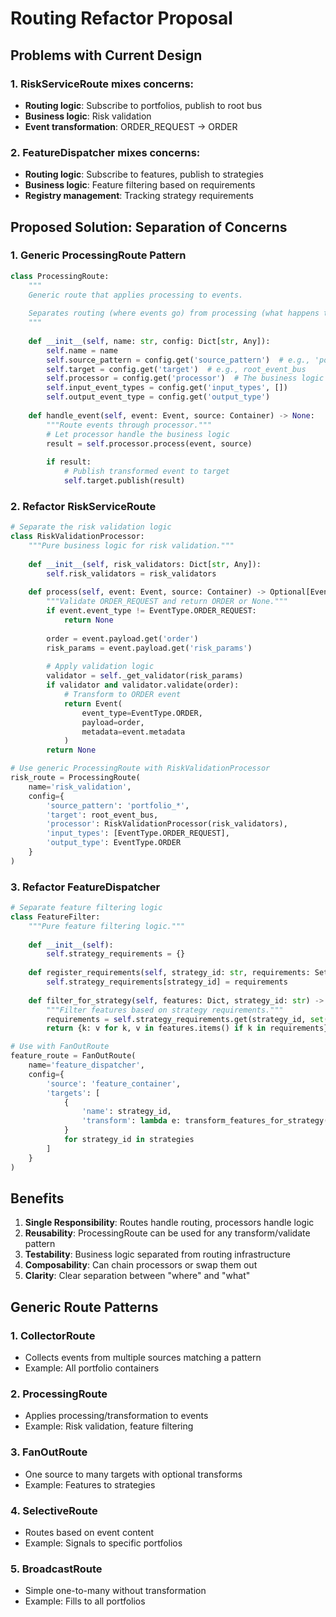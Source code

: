 # Routing Refactor Proposal

## Problems with Current Design

### 1. RiskServiceRoute mixes concerns:
- **Routing logic**: Subscribe to portfolios, publish to root bus
- **Business logic**: Risk validation
- **Event transformation**: ORDER_REQUEST → ORDER

### 2. FeatureDispatcher mixes concerns:
- **Routing logic**: Subscribe to features, publish to strategies  
- **Business logic**: Feature filtering based on requirements
- **Registry management**: Tracking strategy requirements

## Proposed Solution: Separation of Concerns

### 1. Generic ProcessingRoute Pattern

```python
class ProcessingRoute:
    """
    Generic route that applies processing to events.
    
    Separates routing (where events go) from processing (what happens to them).
    """
    
    def __init__(self, name: str, config: Dict[str, Any]):
        self.name = name
        self.source_pattern = config.get('source_pattern')  # e.g., 'portfolio_*'
        self.target = config.get('target')  # e.g., root_event_bus
        self.processor = config.get('processor')  # The business logic component
        self.input_event_types = config.get('input_types', [])
        self.output_event_type = config.get('output_type')
        
    def handle_event(self, event: Event, source: Container) -> None:
        """Route events through processor."""
        # Let processor handle the business logic
        result = self.processor.process(event, source)
        
        if result:
            # Publish transformed event to target
            self.target.publish(result)
```

### 2. Refactor RiskServiceRoute

```python
# Separate the risk validation logic
class RiskValidationProcessor:
    """Pure business logic for risk validation."""
    
    def __init__(self, risk_validators: Dict[str, Any]):
        self.risk_validators = risk_validators
        
    def process(self, event: Event, source: Container) -> Optional[Event]:
        """Validate ORDER_REQUEST and return ORDER or None."""
        if event.event_type != EventType.ORDER_REQUEST:
            return None
            
        order = event.payload.get('order')
        risk_params = event.payload.get('risk_params')
        
        # Apply validation logic
        validator = self._get_validator(risk_params)
        if validator and validator.validate(order):
            # Transform to ORDER event
            return Event(
                event_type=EventType.ORDER,
                payload=order,
                metadata=event.metadata
            )
        return None

# Use generic ProcessingRoute with RiskValidationProcessor
risk_route = ProcessingRoute(
    name='risk_validation',
    config={
        'source_pattern': 'portfolio_*',
        'target': root_event_bus,
        'processor': RiskValidationProcessor(risk_validators),
        'input_types': [EventType.ORDER_REQUEST],
        'output_type': EventType.ORDER
    }
)
```

### 3. Refactor FeatureDispatcher

```python
# Separate feature filtering logic
class FeatureFilter:
    """Pure feature filtering logic."""
    
    def __init__(self):
        self.strategy_requirements = {}
        
    def register_requirements(self, strategy_id: str, requirements: Set[str]):
        self.strategy_requirements[strategy_id] = requirements
        
    def filter_for_strategy(self, features: Dict, strategy_id: str) -> Dict:
        """Filter features based on strategy requirements."""
        requirements = self.strategy_requirements.get(strategy_id, set())
        return {k: v for k, v in features.items() if k in requirements}

# Use with FanOutRoute
feature_route = FanOutRoute(
    name='feature_dispatcher',
    config={
        'source': 'feature_container',
        'targets': [
            {
                'name': strategy_id,
                'transform': lambda e: transform_features_for_strategy(e, strategy_id)
            }
            for strategy_id in strategies
        ]
    }
)
```

## Benefits

1. **Single Responsibility**: Routes handle routing, processors handle logic
2. **Reusability**: ProcessingRoute can be used for any transform/validate pattern
3. **Testability**: Business logic separated from routing infrastructure
4. **Composability**: Can chain processors or swap them out
5. **Clarity**: Clear separation between "where" and "what"

## Generic Route Patterns

### 1. CollectorRoute
- Collects events from multiple sources matching a pattern
- Example: All portfolio containers

### 2. ProcessingRoute  
- Applies processing/transformation to events
- Example: Risk validation, feature filtering

### 3. FanOutRoute
- One source to many targets with optional transforms
- Example: Features to strategies

### 4. SelectiveRoute
- Routes based on event content
- Example: Signals to specific portfolios

### 5. BroadcastRoute
- Simple one-to-many without transformation
- Example: Fills to all portfolios